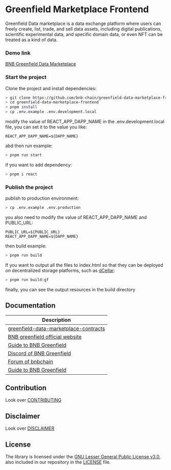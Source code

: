 # Greenfield Marketplace Frontend

Greenfield Data marketplace is a data exchange platform where users can freely create, list, trade, and sell data assets, including digital publications, scientific experimental data, and specific domain data, or even NFT can be treated as a kind of data.

### Demo link

[BNB Greenfield Data Marketplace](https://greenfield-marketplace.dylantest000001.website/)

### Start the project

Clone the project and install dependencies:

```bash
> git clone https://github.com/bnb-chain/greenfield-data-marketplace-frontend.git
> cd greenfield-data-marketplace-frontend
> pnpm install
> cp .env.example .env.development.local
```

modify the value of REACT_APP_DAPP_NAME in the .env.development.local file, you can set it to the value you like:

```
REACT_APP_DAPP_NAME=${DAPP_NAME}
```

abd then run example:

```bash
> pnpm run start
```

if you want to add dependency:

```bash
> pnpm i react
```

### Publish the project

publish to production environment:

```bash
> cp .env.example .env.production
```

you also need to modify the value of REACT_APP_DAPP_NAME and PUBLIC_URL:

```
PUBLIC_URL=${PUBLIC_URL}
REACT_APP_DAPP_NAME=${DAPP_NAME}
```

then build example:

```bash
> pnpm run build
```

If you want to output all the files to index.html so that they can be deployed on decentralized storage platforms, such as [dCellar](https://dcellar.io/):

```bash
> pnpm run build:gf
```

finally, you can see the output resources in the build directory

## Documentation

| Description                                                                                                  |
| ------------------------------------------------------------------------------------------------------------ |
| [greenfield-data-marketplace-contracts](https://github.com/bnb-chain/greenfield-data-marketplace-contracts/) |
| [BNB greenfield official website](https://greenfield.bnbchain.org/en)                                        |
| [Guide to BNB Greenfield](https://docs.bnbchain.org/greenfield-docs/docs/guide/home)                         |
| [Discord of BNB Greenfield](https://discord.gg/bnbchain)                                                     |
| [Forum of bnbchain](https://forum.bnbchain.org/)                                                             |
| [Guide to BNB Greenfield](https://docs.bnbchain.org/greenfield-docs/docs/guide/home)                         |

## Contribution

Look over [CONTRIBUTING](./CONTRIBUTING.md)

## Disclaimer

Look over [DISCLAIMER](./DISCLAIMER.md)

## License

The library is licensed under the
[GNU Lesser General Public License v3.0](https://www.gnu.org/licenses/lgpl-3.0.en.html),
also included in our repository in the [LICENSE](./LICENSE) file.

